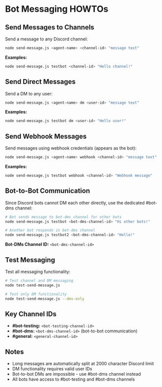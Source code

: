 # Bot Messaging HOWTOs

## Send Messages to Channels

Send a message to any Discord channel:

```bash
node send-message.js <agent-name> <channel-id> "message text"
```

**Examples:**
```bash
node send-message.js testbot <channel-id> "Hello channel!"
```

## Send Direct Messages

Send a DM to any user:

```bash
node send-message.js <agent-name> dm <user-id> "message text"
```

**Examples:**
```bash
node send-message.js testbot dm <user-id> "Hello user!"
```

## Send Webhook Messages

Send messages using webhook credentials (appears as the bot):

```bash
node send-message.js <agent-name> webhook <channel-id> "message text"
```

**Examples:**
```bash
node send-message.js testbot webhook <channel-id> "Webhook message"
```

## Bot-to-Bot Communication

Since Discord bots cannot DM each other directly, use the dedicated #bot-dms channel:

```bash
# Bot sends message to bot-dms channel for other bots
node send-message.js testbot <bot-dms-channel-id> "Hi other bots!"

# Another bot responds in bot-dms channel
node send-message.js testbot2 <bot-dms-channel-id> "Hello!"
```

**Bot-DMs Channel ID:** `<bot-dms-channel-id>`

## Test Messaging

Test all messaging functionality:

```bash
# Test channel and DM messaging
node test-send-message.js

# Test only DM functionality
node test-send-message.js --dms-only
```

## Key Channel IDs

- **#bot-testing:** `<bot-testing-channel-id>`
- **#bot-dms:** `<bot-dms-channel-id>` (bot-to-bot communication)
- **#general:** `<general-channel-id>`

## Notes

- Long messages are automatically split at 2000 character Discord limit
- DM functionality requires valid user IDs
- Bot-to-bot DMs are impossible - use #bot-dms channel instead
- All bots have access to #bot-testing and #bot-dms channels
